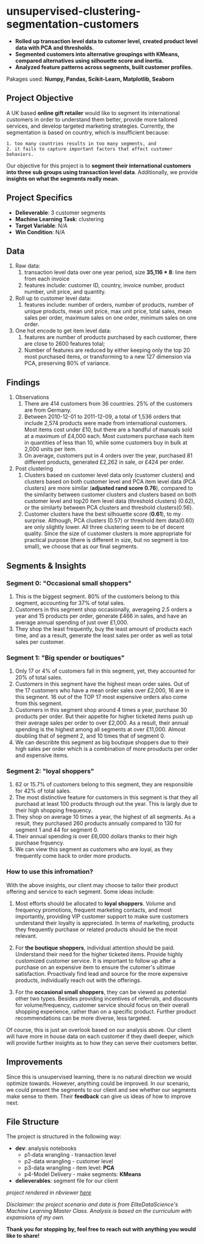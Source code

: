 # unsupervised-clustering-segmentation-customers
- **Rolled up transaction level data to cutomer level, created product level data with PCA and thresholds.**
- **Segmented customers into alternative groupings with KMeans, compared alternatives using silhouette score and inertia.**
- **Analyzed feature patterns across segments, built customer profiles.**

Pakages used: **Numpy, Pandas, Scikit-Learn, Matplotlib, Seaborn**


## Project Objective
A UK based **online gift retailer** would like to segment its international customers in order to understand them better, provide more tailored services, and develop targeted marketing strategies. Currently, the segmentation is based on country, which is insufficient because:

    1. too many countries results in too many segments, and
    2. it fails to capture important factors that affect customer behaviors.

Our objective for this project is to **segment their international customers into three sub groups using transaction level data**. Additionally, we provide **insights on what the segments really mean**.

## Project Specifics
- **Delieverable**: 3 customer segments
- **Machine Learning Task**: clustering
- **Target Variable**: N/A
- **Win Condition**: N/A

## Data
1. Raw data:
    1. transaction level data over one year period, size **35,116 * 8**: line item from each invoice
    2. features include: customer ID, country, invoice number, product number, unit price, and quantity.
1. Roll up to customer level data:
     1. features include: number of orders, number of products, number of unique products, mean unit price, max unit price, total sales, mean sales per order, maximum sales on one order, minimum sales on one order.
1. One hot encode to get item level data:
     1. features are number of products purchased by each customer, there are close to 2600 features total;
     2. Number of features are reduced by either keeping only the top 20 most purchased items, or transforming to a new 127 dimension via PCA, preserving 80% of variance.

## Findings
1. Observations
    1. There are 414 customers from 36 countries. 25% of the customers are from Germany.
    2. Between 2010-12-01 to 2011-12-09, a total of 1,536 orders that include 2,574 products were made from international customers. Most items cost under £10, but there are a handful of manuals sold at a maximum of £4,000 each. Most customers purchase each item in quantities of less than 10, while some customers buy in bulk at 2,000 units per item.
    3. On average, customers put in 4 orders over the year, purchased 81 different products, generated £2,262 in sale, or £424 per order.
2. Post clustering
     1. Clusters based on customer level data only (customer clusters) and clusters based on both customer level and PCA item level data (PCA clusters) are more similar (**adjusted rand score 0.76**), compared to the similarity between customer clusters and clusters based on both customer level and top20 item level data (threshold clusters) (0.62), or the similarty between PCA clusters and threshold clusters(0.56).
     2. Customer clusters have the best silhouette score (**0.61**), to my surprise. Although, PCA clusters (0.57) or threshold item data(0.60) are only slightly lower. All three clustering seem to be of decent quality. Since the size of customer clusters is more appropriate for practical purpose (there is different in size, but no segment is too small), we choose that as our final segments.

## Segments & Insights
### Segment 0: "Occasional small shoppers"
1. This is the biggest segment. 80% of the customers belong to this segment, accounting for 37% of total sales.
2. Customers in this segment shop occasionally, averageing 2.5 orders a year and 15 products per order, generate £466 in sales, and have an average annual spending of just over £1,000.
3. They shop the least frequently, buy the least amount of products each time, and as a result, generate the least sales per order as well as total sales per customer.


### Segment 1: "Big spender or boutiques"
1. Only 17 or 4% of customers fall in this segment, yet, they accounted for 20% of total sales.
2. Customers in this segment have the highest mean order sales. Out of the 17 customers who have a mean order sales over £2,000, 16 are in this segment. 16 out of the TOP 17 most expensive orders also come from this segment.
3. Customers in this segment shop around 4 times a year, purchase 30 products per order. But their appetite for higher ticketed items push up their average sales per order to over £2,000. As a result, their annual spending is the highest among all segments at over £11,000. Almost doubling that of segment 2, and 10 times that of segment 0.
4. We can describte this segment as big boutique shoppers due to their high sales per order which is a combination of more prouducts per order and expensive items.


### Segment 2: "loyal shoppers"
1. 62 or 15.7% of customers belong to this segment, they are responsible for 42% of total sales.
2. The most distinctive feature for customers in this segment is that they all purchasd at least 100 products through out the year. This is largly due to their high shopping frequency.
3. They shop on average 10 times a year, the highest of all segments. As a result, they purchased 260 products annually compared to 130 for segment 1 and 44 for segment 0.
4. Their annual spending is over £6,000 dollars thanks to their high purchase frquency.
5. We can view this segment as customers who are loyal, as they frequently come back to order more products.

### How to use this infromation?
With the above insights, our client may choose to tailor their product offering and service to each segment. Some ideas include:
1. Most efforts should be allocated to **loyal shoppers**. Volume and frequency promotions, frequent marketing contacts, and most importantly, providing VIP customer support to make sure customers understand their loyalty is appreciated. In terms of marketing, products they frequently purchase or related products should be the most relevant.

2. For **the boutique shoppers**, individual attention should be paid. Understand their need for the higher ticketed items. Provide highly customized customer service. It is important to follow up after a purchase on an expensive item to ensure the cutomer's ultimae satisfaction. Proactivaly find lead and source for the more expensive products, individually reach out with the offerings.

3. For the **occasional small shoppers**, they can be viewed as potential other two types. Besides providing incentives of referrals, and discounts for volume/frequency, customer service should focus on their overall shopping experience, rather than on a specific product. Further product recommendations can be more diverse, less targeted.

Of course, this is just an overlook based on our analysis above. Our client will have more in house data on each customer if they dwell deeper, which will provide further insights as to how they can serve their customers better.

## Improvements
Since this is unsupervised learning, there is no natural direction we would optimize towards. However, anything could be improved. In our scenario, we could present the segments to our client and see whether our segments make sense to them. Their **feedback** can give us ideas of how to improve next.

## File Structure
The project is structured in the following way:
- **dev**: analysis notebooks
    - p1-data wrangling - transaction level
    - p2-data wrangling - customer level
    - p3-data wrangling - item level: **PCA**
    - p4-Model Delivery - make segments: **KMeans**
- **delieverables**: segment file for our client

*project rendered in nbviewer [here](https://nbviewer.jupyter.org/github/MaxineXiaoyueMa/data-science-portfolio/tree/master/clustering-segmentation-retailCustomer/dev/)*

*Disclaimer: the project scenario and data is from EliteDataScience's Machine Learning Master Class. Analysis is based on the curriculum with expansions of my own.*

**Thank you for stopping by, feel free to reach out with anything you would like to share!**
